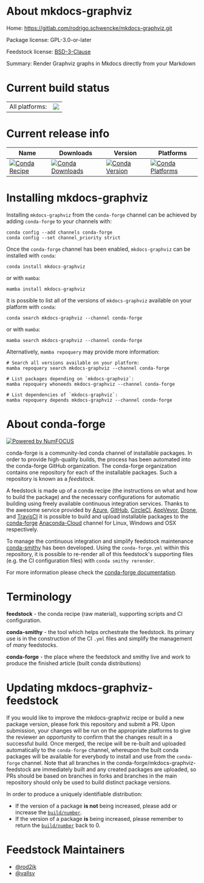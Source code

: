 About mkdocs-graphviz
=====================

Home: https://gitlab.com/rodrigo.schwencke/mkdocs-graphviz.git

Package license: GPL-3.0-or-later

Feedstock license: [BSD-3-Clause](https://github.com/conda-forge/mkdocs-graphviz-feedstock/blob/main/LICENSE.txt)

Summary: Render Graphviz graphs in Mkdocs directly from your Markdown

Current build status
====================


<table><tr><td>All platforms:</td>
    <td>
      <a href="https://dev.azure.com/conda-forge/feedstock-builds/_build/latest?definitionId=16103&branchName=main">
        <img src="https://dev.azure.com/conda-forge/feedstock-builds/_apis/build/status/mkdocs-graphviz-feedstock?branchName=main">
      </a>
    </td>
  </tr>
</table>

Current release info
====================

| Name | Downloads | Version | Platforms |
| --- | --- | --- | --- |
| [![Conda Recipe](https://img.shields.io/badge/recipe-mkdocs--graphviz-green.svg)](https://anaconda.org/conda-forge/mkdocs-graphviz) | [![Conda Downloads](https://img.shields.io/conda/dn/conda-forge/mkdocs-graphviz.svg)](https://anaconda.org/conda-forge/mkdocs-graphviz) | [![Conda Version](https://img.shields.io/conda/vn/conda-forge/mkdocs-graphviz.svg)](https://anaconda.org/conda-forge/mkdocs-graphviz) | [![Conda Platforms](https://img.shields.io/conda/pn/conda-forge/mkdocs-graphviz.svg)](https://anaconda.org/conda-forge/mkdocs-graphviz) |

Installing mkdocs-graphviz
==========================

Installing `mkdocs-graphviz` from the `conda-forge` channel can be achieved by adding `conda-forge` to your channels with:

```
conda config --add channels conda-forge
conda config --set channel_priority strict
```

Once the `conda-forge` channel has been enabled, `mkdocs-graphviz` can be installed with `conda`:

```
conda install mkdocs-graphviz
```

or with `mamba`:

```
mamba install mkdocs-graphviz
```

It is possible to list all of the versions of `mkdocs-graphviz` available on your platform with `conda`:

```
conda search mkdocs-graphviz --channel conda-forge
```

or with `mamba`:

```
mamba search mkdocs-graphviz --channel conda-forge
```

Alternatively, `mamba repoquery` may provide more information:

```
# Search all versions available on your platform:
mamba repoquery search mkdocs-graphviz --channel conda-forge

# List packages depending on `mkdocs-graphviz`:
mamba repoquery whoneeds mkdocs-graphviz --channel conda-forge

# List dependencies of `mkdocs-graphviz`:
mamba repoquery depends mkdocs-graphviz --channel conda-forge
```


About conda-forge
=================

[![Powered by
NumFOCUS](https://img.shields.io/badge/powered%20by-NumFOCUS-orange.svg?style=flat&colorA=E1523D&colorB=007D8A)](https://numfocus.org)

conda-forge is a community-led conda channel of installable packages.
In order to provide high-quality builds, the process has been automated into the
conda-forge GitHub organization. The conda-forge organization contains one repository
for each of the installable packages. Such a repository is known as a *feedstock*.

A feedstock is made up of a conda recipe (the instructions on what and how to build
the package) and the necessary configurations for automatic building using freely
available continuous integration services. Thanks to the awesome service provided by
[Azure](https://azure.microsoft.com/en-us/services/devops/), [GitHub](https://github.com/),
[CircleCI](https://circleci.com/), [AppVeyor](https://www.appveyor.com/),
[Drone](https://cloud.drone.io/welcome), and [TravisCI](https://travis-ci.com/)
it is possible to build and upload installable packages to the
[conda-forge](https://anaconda.org/conda-forge) [Anaconda-Cloud](https://anaconda.org/)
channel for Linux, Windows and OSX respectively.

To manage the continuous integration and simplify feedstock maintenance
[conda-smithy](https://github.com/conda-forge/conda-smithy) has been developed.
Using the ``conda-forge.yml`` within this repository, it is possible to re-render all of
this feedstock's supporting files (e.g. the CI configuration files) with ``conda smithy rerender``.

For more information please check the [conda-forge documentation](https://conda-forge.org/docs/).

Terminology
===========

**feedstock** - the conda recipe (raw material), supporting scripts and CI configuration.

**conda-smithy** - the tool which helps orchestrate the feedstock.
                   Its primary use is in the construction of the CI ``.yml`` files
                   and simplify the management of *many* feedstocks.

**conda-forge** - the place where the feedstock and smithy live and work to
                  produce the finished article (built conda distributions)


Updating mkdocs-graphviz-feedstock
==================================

If you would like to improve the mkdocs-graphviz recipe or build a new
package version, please fork this repository and submit a PR. Upon submission,
your changes will be run on the appropriate platforms to give the reviewer an
opportunity to confirm that the changes result in a successful build. Once
merged, the recipe will be re-built and uploaded automatically to the
`conda-forge` channel, whereupon the built conda packages will be available for
everybody to install and use from the `conda-forge` channel.
Note that all branches in the conda-forge/mkdocs-graphviz-feedstock are
immediately built and any created packages are uploaded, so PRs should be based
on branches in forks and branches in the main repository should only be used to
build distinct package versions.

In order to produce a uniquely identifiable distribution:
 * If the version of a package **is not** being increased, please add or increase
   the [``build/number``](https://docs.conda.io/projects/conda-build/en/latest/resources/define-metadata.html#build-number-and-string).
 * If the version of a package **is** being increased, please remember to return
   the [``build/number``](https://docs.conda.io/projects/conda-build/en/latest/resources/define-metadata.html#build-number-and-string)
   back to 0.

Feedstock Maintainers
=====================

* [@rod2ik](https://github.com/rod2ik/)
* [@vallsv](https://github.com/vallsv/)

